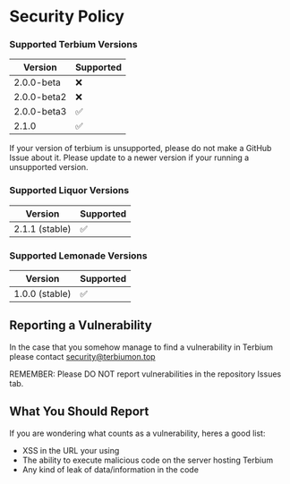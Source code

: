 # Security Policy

### Supported Terbium Versions

| Version | Supported |
| ------- | --------- |
| 2.0.0-beta  | ❌ |
| 2.0.0-beta2 | ❌ |
| 2.0.0-beta3 | ✅ |
| 2.1.0  | ✅ |

If your version of terbium is unsupported, please do not make a GitHub Issue about it. Please update to a newer version if your running a unsupported version.

### Supported Liquor Versions

| Version | Supported |
| ------- | --------- |
| 2.1.1 (stable) | ✅ |

### Supported Lemonade Versions

| Version | Supported |
| ------- | --------- |
| 1.0.0 (stable) | ✅ |

## Reporting a Vulnerability

In the case that you somehow manage to find a vulnerability in Terbium please contact security@terbiumon.top

REMEMBER: Please DO NOT report vulnerabilities in the repository Issues tab.

## What You Should Report

If you are wondering what counts as a vulnerability, heres a good list:

- XSS in the URL your using
- The ability to execute malicious code on the server hosting Terbium
- Any kind of leak of data/information in the code
